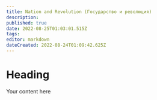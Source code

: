 ```yaml
---
title: Nation and Revolution (Государство и революция)
description: 
published: true
date: 2022-08-25T01:03:01.515Z
tags: 
editor: markdown
dateCreated: 2022-08-24T01:09:42.625Z
---
```


# Heading
Your content here